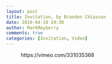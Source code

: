 ```yaml
---
layout: post
title: Invitation, by Brandon Chiasson
date: 2019-04-10 19:30
author: MarkMayberry
comments: true
categories: [Invitation, Video]
---
```

<!-- wp:core-embed/vimeo {"url":"https://vimeo.com/331035368","type":"video","providerNameSlug":"vimeo","className":"wp-embed-aspect-4-3 wp-has-aspect-ratio"} -->
<figure class="wp-block-embed-vimeo wp-block-embed is-type-video is-provider-vimeo wp-embed-aspect-4-3 wp-has-aspect-ratio"><div class="wp-block-embed__wrapper">
https://vimeo.com/331035368
</div></figure>
<!-- /wp:core-embed/vimeo -->
